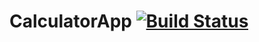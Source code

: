 # CalculatorApp [![Build Status](https://travis-ci.org/ritika05/Android.svg?branch=master)](https://travis-ci.org/ritika05/Android)
